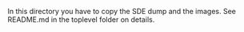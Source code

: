 In this directory you have to copy the SDE dump and the images. See README.md in the toplevel folder on details.